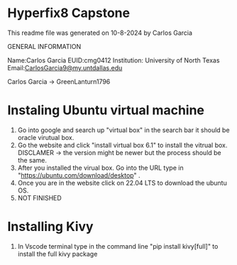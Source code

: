 ﻿# Hyperfix8 Capstone
This readme file was generated on 10-8-2024 by Carlos Garcia

GENERAL INFORMATION

Name:Carlos Garcia
EUID:cmg0412
Institution: University of North Texas 
Email:CarlosGarcia9@my.untdallas.edu

Carlos Garcia -> GreenLanturn1796



# Instaling Ubuntu virtual machine

1. Go into google and search up "virtual box" in the search bar it should be oracle virutual box.
2. Go the website and click "install virtual box 6.1" to install the vitrual box. DISCLAMER -> the version might be newer but the process should be the same.
3. After you installed the virual box. Go into the URL type in "https://ubuntu.com/download/desktop" .
4. Once you are in the website click on 22.04 LTS to download the ubuntu OS.
5. NOT FINISHED


# Installing Kivy

1. In Vscode terminal type in the command line "pip install kivy[full]" to install the full kivy package
